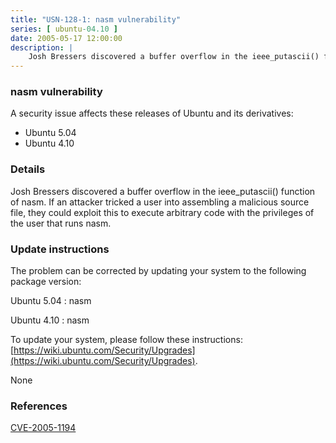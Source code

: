 ```yaml
---
title: "USN-128-1: nasm vulnerability"
series: [ ubuntu-04.10 ]
date: 2005-05-17 12:00:00
description: |
    Josh Bressers discovered a buffer overflow in the ieee_putascii() function of nasm. If an attacker tricked a user into assembling a malicious source file, they could exploit this to execute arbitrary code with the privileges of the user that runs nasm.
--- 
```

 
### nasm vulnerability

A security issue affects these releases of Ubuntu and its derivatives:

* Ubuntu 5.04
* Ubuntu 4.10

### Details

Josh Bressers discovered a buffer overflow in the ieee_putascii() function of nasm. If an attacker tricked a user into assembling a malicious source file, they could exploit this to execute arbitrary code with the privileges of the user that runs nasm.

### Update instructions

The problem can be corrected by updating your system to the following package version:

Ubuntu 5.04
 : nasm 

Ubuntu 4.10
 : nasm 

To update your system, please follow these instructions: [https://wiki.ubuntu.com/Security/Upgrades](https://wiki.ubuntu.com/Security/Upgrades).

None

### References

 [CVE-2005-1194](http://people.ubuntu.com/~ubuntu-security/cve/CVE-2005-1194)
 
